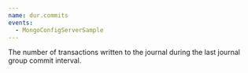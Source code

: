 ```yaml
---
name: dur.commits
events:
  - MongoConfigServerSample
---
```


The number of transactions written to the journal during the last journal group commit interval.